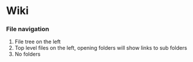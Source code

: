 # Wiki

### File navigation
1. File tree on the left
2. Top level files on the left, opening folders will show links to sub folders
3. No folders
